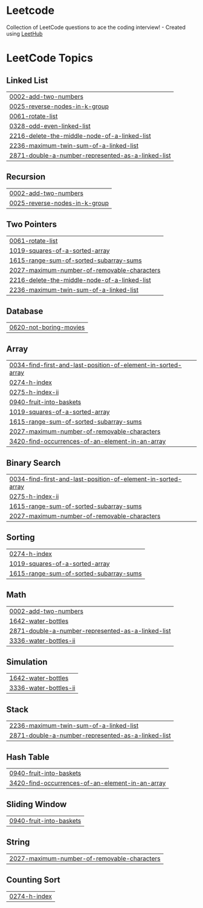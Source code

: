 # Leetcode
Collection of LeetCode questions to ace the coding interview! - Created using [LeetHub](https://github.com/QasimWani/LeetHub)

<!---LeetCode Topics Start-->
# LeetCode Topics
## Linked List
|  |
| ------- |
| [0002-add-two-numbers](https://github.com/arikaran03/Leetcode/tree/master/0002-add-two-numbers) |
| [0025-reverse-nodes-in-k-group](https://github.com/arikaran03/Leetcode/tree/master/0025-reverse-nodes-in-k-group) |
| [0061-rotate-list](https://github.com/arikaran03/Leetcode/tree/master/0061-rotate-list) |
| [0328-odd-even-linked-list](https://github.com/arikaran03/Leetcode/tree/master/0328-odd-even-linked-list) |
| [2216-delete-the-middle-node-of-a-linked-list](https://github.com/arikaran03/Leetcode/tree/master/2216-delete-the-middle-node-of-a-linked-list) |
| [2236-maximum-twin-sum-of-a-linked-list](https://github.com/arikaran03/Leetcode/tree/master/2236-maximum-twin-sum-of-a-linked-list) |
| [2871-double-a-number-represented-as-a-linked-list](https://github.com/arikaran03/Leetcode/tree/master/2871-double-a-number-represented-as-a-linked-list) |
## Recursion
|  |
| ------- |
| [0002-add-two-numbers](https://github.com/arikaran03/Leetcode/tree/master/0002-add-two-numbers) |
| [0025-reverse-nodes-in-k-group](https://github.com/arikaran03/Leetcode/tree/master/0025-reverse-nodes-in-k-group) |
## Two Pointers
|  |
| ------- |
| [0061-rotate-list](https://github.com/arikaran03/Leetcode/tree/master/0061-rotate-list) |
| [1019-squares-of-a-sorted-array](https://github.com/arikaran03/Leetcode/tree/master/1019-squares-of-a-sorted-array) |
| [1615-range-sum-of-sorted-subarray-sums](https://github.com/arikaran03/Leetcode/tree/master/1615-range-sum-of-sorted-subarray-sums) |
| [2027-maximum-number-of-removable-characters](https://github.com/arikaran03/Leetcode/tree/master/2027-maximum-number-of-removable-characters) |
| [2216-delete-the-middle-node-of-a-linked-list](https://github.com/arikaran03/Leetcode/tree/master/2216-delete-the-middle-node-of-a-linked-list) |
| [2236-maximum-twin-sum-of-a-linked-list](https://github.com/arikaran03/Leetcode/tree/master/2236-maximum-twin-sum-of-a-linked-list) |
## Database
|  |
| ------- |
| [0620-not-boring-movies](https://github.com/arikaran03/Leetcode/tree/master/0620-not-boring-movies) |
## Array
|  |
| ------- |
| [0034-find-first-and-last-position-of-element-in-sorted-array](https://github.com/arikaran03/Leetcode/tree/master/0034-find-first-and-last-position-of-element-in-sorted-array) |
| [0274-h-index](https://github.com/arikaran03/Leetcode/tree/master/0274-h-index) |
| [0275-h-index-ii](https://github.com/arikaran03/Leetcode/tree/master/0275-h-index-ii) |
| [0940-fruit-into-baskets](https://github.com/arikaran03/Leetcode/tree/master/0940-fruit-into-baskets) |
| [1019-squares-of-a-sorted-array](https://github.com/arikaran03/Leetcode/tree/master/1019-squares-of-a-sorted-array) |
| [1615-range-sum-of-sorted-subarray-sums](https://github.com/arikaran03/Leetcode/tree/master/1615-range-sum-of-sorted-subarray-sums) |
| [2027-maximum-number-of-removable-characters](https://github.com/arikaran03/Leetcode/tree/master/2027-maximum-number-of-removable-characters) |
| [3420-find-occurrences-of-an-element-in-an-array](https://github.com/arikaran03/Leetcode/tree/master/3420-find-occurrences-of-an-element-in-an-array) |
## Binary Search
|  |
| ------- |
| [0034-find-first-and-last-position-of-element-in-sorted-array](https://github.com/arikaran03/Leetcode/tree/master/0034-find-first-and-last-position-of-element-in-sorted-array) |
| [0275-h-index-ii](https://github.com/arikaran03/Leetcode/tree/master/0275-h-index-ii) |
| [1615-range-sum-of-sorted-subarray-sums](https://github.com/arikaran03/Leetcode/tree/master/1615-range-sum-of-sorted-subarray-sums) |
| [2027-maximum-number-of-removable-characters](https://github.com/arikaran03/Leetcode/tree/master/2027-maximum-number-of-removable-characters) |
## Sorting
|  |
| ------- |
| [0274-h-index](https://github.com/arikaran03/Leetcode/tree/master/0274-h-index) |
| [1019-squares-of-a-sorted-array](https://github.com/arikaran03/Leetcode/tree/master/1019-squares-of-a-sorted-array) |
| [1615-range-sum-of-sorted-subarray-sums](https://github.com/arikaran03/Leetcode/tree/master/1615-range-sum-of-sorted-subarray-sums) |
## Math
|  |
| ------- |
| [0002-add-two-numbers](https://github.com/arikaran03/Leetcode/tree/master/0002-add-two-numbers) |
| [1642-water-bottles](https://github.com/arikaran03/Leetcode/tree/master/1642-water-bottles) |
| [2871-double-a-number-represented-as-a-linked-list](https://github.com/arikaran03/Leetcode/tree/master/2871-double-a-number-represented-as-a-linked-list) |
| [3336-water-bottles-ii](https://github.com/arikaran03/Leetcode/tree/master/3336-water-bottles-ii) |
## Simulation
|  |
| ------- |
| [1642-water-bottles](https://github.com/arikaran03/Leetcode/tree/master/1642-water-bottles) |
| [3336-water-bottles-ii](https://github.com/arikaran03/Leetcode/tree/master/3336-water-bottles-ii) |
## Stack
|  |
| ------- |
| [2236-maximum-twin-sum-of-a-linked-list](https://github.com/arikaran03/Leetcode/tree/master/2236-maximum-twin-sum-of-a-linked-list) |
| [2871-double-a-number-represented-as-a-linked-list](https://github.com/arikaran03/Leetcode/tree/master/2871-double-a-number-represented-as-a-linked-list) |
## Hash Table
|  |
| ------- |
| [0940-fruit-into-baskets](https://github.com/arikaran03/Leetcode/tree/master/0940-fruit-into-baskets) |
| [3420-find-occurrences-of-an-element-in-an-array](https://github.com/arikaran03/Leetcode/tree/master/3420-find-occurrences-of-an-element-in-an-array) |
## Sliding Window
|  |
| ------- |
| [0940-fruit-into-baskets](https://github.com/arikaran03/Leetcode/tree/master/0940-fruit-into-baskets) |
## String
|  |
| ------- |
| [2027-maximum-number-of-removable-characters](https://github.com/arikaran03/Leetcode/tree/master/2027-maximum-number-of-removable-characters) |
## Counting Sort
|  |
| ------- |
| [0274-h-index](https://github.com/arikaran03/Leetcode/tree/master/0274-h-index) |
<!---LeetCode Topics End-->